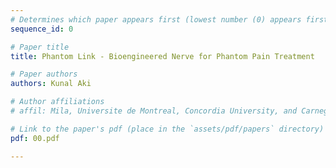 ```yaml
---
# Determines which paper appears first (lowest number (0) appears first)
sequence_id: 0

# Paper title
title: Phantom Link - Bioengineered Nerve for Phantom Pain Treatment

# Paper authors
authors: Kunal Aki

# Author affiliations
# affil: Mila, Universite de Montreal, Concordia University, and Carnegie Mellon University

# Link to the paper's pdf (place in the `assets/pdf/papers` directory)
pdf: 00.pdf

---
```

